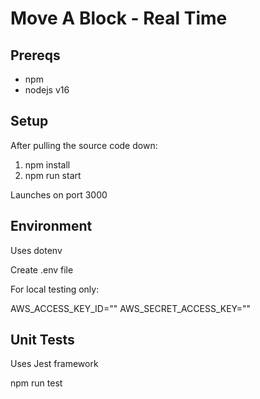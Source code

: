 # Move A Block - Real Time

## Prereqs

* npm
* nodejs v16

## Setup
After pulling the source code down:

1. npm install
2. npm run start

Launches on port 3000

## Environment

Uses dotenv

Create .env file

For local testing only:

AWS_ACCESS_KEY_ID=""
AWS_SECRET_ACCESS_KEY=""

## Unit Tests

Uses Jest framework

npm run test